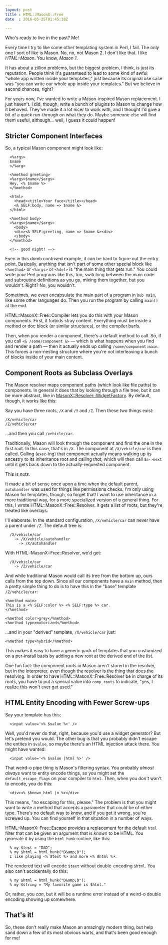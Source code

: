 ```yaml
---
layout: post
title : HTML::MasonX::Free
date  : 2016-05-25T01:45:18Z

---
```

Who's ready to live in the past?  Me!

Every time I try to like some other templating system in Perl, I fail.  The
only one I sort of like is Mason.  No, no, not Mason 2.  I don't like that.  I
like *HTML::Mason*.  You know, *Mason 1*.

It has about a zillion problems, but the biggest problem, I think, is just its
reputation.  People think it's guaranteed to lead to some kind of awful "whole
app written inside your templates," just because its original use case was "you
can write our whole app inside your templates."  But we believe in second
chances, right?

For years now, I've wanted to write a Mason-inspired Mason replacement.  I just
haven't.  I did, though, write a bunch of plugins to Mason to change how it
behaved.  They've made it a lot nicer to work with, and I thought I'd give a
bit of a quick run-through on what they do.  Maybe someone else will find them
useful, although… well, I guess it could happen!

## Stricter Component Interfaces

So, a typical Mason component might look like:

      <%args>
      $name
      </%arg>

      <%method greeting>
      <%args>$name</$args>
      Hey, <% $name %>
      </%method>

      <html>
        <head><title>Your face</title></head>
        <& SELF:body, name => $name &>
      </html>

      <%method body>
      <%args>$name</$args>
        <body>
        <div><& SELF:greeting, name => $name &><div>
        </body>
      </%method>

      <!-- good night! -->

Even in this dumb contrived example, it can be hard to figure out the entry
point.  Basically, anything that isn't part of some other special block like
`<%method>` or `<%args>` or `<%def>` is "the main thing that gets run."  You
could write your Perl programs like this, too, switching between the main code
and subroutine definitions as you go, mixing them together, but you wouldn't.
Right?  No, you wouldn't.

Sometimes, we even encapsulate the main part of a program in `sub main`, like
some other languages do.  Then you run the program by calling `main()` at the
end.

HTML::MasonX::Free::Compiler lets you do this with your Mason components.
First, it forbids stray content.  Everything must be inside a method or doc
block (or similar structures), or the compiler barfs.

Then, when you render a component, there's a default method to call.  So, if
you call `<& /some/component &>` — which is what happens when you find and
render a path — then it actually ends up calling `/some/component:main`.  This
forces a non-nesting structure where you're not interleaving a bunch of blocks
inside of your main content.

## Component Roots as Subclass Overlays

The Mason resolver maps component paths (which look like file paths) to
components.  In general it does that by looking through a file tree, but it can
be more abstract, like in
[MasonX::Resolver::WidgetFactory](https://metacpan.org/pod/MasonX::Resolver::WidgetFactory).  By default, though, it works like this:

Say you have three roots, `/X` and `/Y` and `/Z`.  Then these two things exist:

    /X/vehicle/car
    /Z/vehicle/car

…and then you call `/vehicle/car`.

Traditionally, Mason will look through the component and find the one in the
first root.  In this case, that's in `/X`.  The component at `/X/vehicle/car`
is then called.  Calling (`exec`-ing) that component actually means walking up
its ancestry to its inheritance root and calling *that*, which will then call
`$m->next` until it gets back down to the actually-requested component.

This is *nuts*.

It made a bit of sense once upon a time when the default parent, `autohandler`
was used for things like permissions checks.  I'm only using Mason for
templates, though, so forget that!  I want to use inheritance in a more
traditional way, for a more specialized version of a general thing.  For this,
I wrote HTML::MasonX::Free::Resolver.  It gets a list of roots, but they're
treated like overlays.

I'll elaborate.  In the standard configuration, `/X/vehicle/car` can never have
a parent under `/Z`.  The default tree is:

      /X/vehicle/car
        -> /X/vehicle/autohandler
          -> /X/autohandler

With HTML::MasonX::Free::Resolver, we'd get:

      /X/vehicle/car
        -> /Z/vehicle/car

And while traditional Mason would call its tree from the bottom up, ours calls
from the top down.  Since all our components have a `main` method, then a
pretty simple thing to do is to have this in the "base" template
`/Z/vehicle/car`:

    <%method main>
    This is a <% SELF:color %> <% SELF:type %> car.
    </%method>

    <%method color>grey</%method>
    <%method type>motorized</%method>

…and in your "derived" template, `/X/vehicle/car` just:

    <%method type>hybrid</%method>

This makes it easy to have a generic pack of templates that you customized on a
per-install basis by adding a new root at the derived end of the list.

One fun fact:  the component roots in Mason aren't stored in the resolver, but
in the interpreter, even though the resolver is the thing that does the
resolving.  In order to have HTML::MasonX::Free::Resolver be in charge of its
roots, you have to put a special value into `comp_roots` to indicate, "yes, I
realize this won't ever get used."

## HTML Entity Encoding with Fewer Screw-ups

Say your template has this:

      <input value='<% $value %>' />

Well, you'd never do that, right, because you'd use a widget generator?  But
let's pretend you would.  The other bug is that you probably didn't escape the
entites in `$value`, so maybe there's an HTML injection attack there.  You
might have wanted:

      <input value='<% $value |html %>' />

That weird-o pipe thing is Mason's filtering syntax.  You probably *almost
always* want to entity encode things, so you might set the
`default_escape_flags` on your compiler to `html`.  Then, when you *don't*
wan't to encode, you do this:

      <div><% $known_html |n %></div>

This means, "*no* escaping for this, please."  The problem is that you might
want to write a method that accepts a parameter that could be of either type.
There's no default way to know, and if you get it wrong, you're screwed up.
You can find yourself in that situation in a number of ways.

HTML::MasonX::Free::Escape provides a replacement for the default `html` filter
that can be given an argument that is *known* to be HTML.  You generate it by
using the `html_hunk` routine, like this:

      % my $text = "D&D";
      % my $html = html_hunk("D&amp;D");
      I like playing <% $text %> and more <% $html %>.

The rendered text will encode `$text` without double-encoding `$html`.  You
also can't accidentally do this:

      % my $html = html_hunk("D&amp;D");
      % my $string = "My favorite game is $html."

Or, rather, you *can*, but it will be a runtime error instead of a weird-o
double encoding showing up somewhere.

## That's it!

So, these don't really make Mason an amazingly modern thing, but help sand down
a few of its most obvious warts, and that's been good enough for me!

